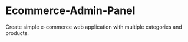 # Ecommerce-Admin-Panel
Create simple e-commerce web application with multiple categories and products.
